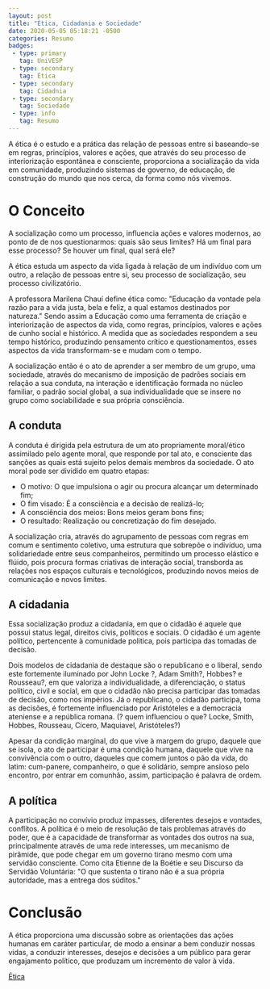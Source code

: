 ```yaml
---
layout: post
title: "Ética, Cidadania e Sociedade"
date: 2020-05-05 05:18:21 -0500
categories: Resumo
badges:
 - type: primary
   tag: UniVESP
 - type: secondary
   tag: Ética
 - type: secondary
   tag: Cidadnia
 - type: secondary
   tag: Sociedade
 - type: info
   tag: Resumo
---
```



A ética é o estudo e a prática das relação de pessoas entre si baseando-se em regras, princípios, valores e ações, que através do seu processo de interiorização espontânea e consciente, proporciona a socialização da vida em comunidade, produzindo sistemas de governo, de educação, de construção do mundo que nos cerca, da forma como nós vivemos.

<!--more-->


# O Conceito

A socialização como um processo, influencia ações e valores modernos, ao ponto de de nos questionarmos: quais são seus limites? Há um final para esse processo? Se houver um final, qual será ele?

A ética estuda um aspecto da vida ligada à relação de um indivíduo com um outro, a relação de pessoas entre si, seu processo de socialização, seu processo civilizatório.

A professora Marilena Chauí define ética como: "Educação da vontade pela razão para a vida justa, bela e feliz, a qual estamos destinados por natureza." Sendo assim a Educação como uma ferramenta de criação e interiorização de aspectos da vida, como regras, princípios, valores e ações de cunho social e histórico.  A medida que as sociedades respondem a seu tempo histórico,  produzindo pensamento crítico e questionamentos, esses aspectos da vida transformam-se e mudam com o tempo.

A socialização então é o ato de aprender a ser membro de um grupo, uma sociedade, através do mecanismo de imposição de padrões sociais em relação a sua conduta,  na interação e identificação formada no núcleo familiar, o padrão social global, a sua individualidade que se insere no grupo como sociabilidade e sua própria consciência.

## A conduta

A conduta é dirigida pela estrutura de um ato propriamente moral/ético assimilado pelo agente moral, que responde por tal ato, e consciente das sanções as quais está sujeito pelos demais membros da sociedade. O ato moral pode ser dividido em quatro etapas:
* O motivo: O que impulsiona o agir ou procura alcançar um determinado fim;
* O fim visado: É a consciência e a decisão de realizá-lo;
* A consciência dos meios: Bons meios geram bons fins;
* O resultado: Realização ou concretização do fim desejado.

A socialização cria, através do agrupamento de pessoas com regras em comum e sentimento coletivo, uma estrutura que sobrepõe o indivíduo, uma solidariedade entre seus companheiros, permitindo um processo elástico e flúido,  pois procura formas criativas de interação social, transborda as relações nos espaços culturais e tecnológicos, produzindo novos meios de comunicação e novos limites.

## A cidadania

Essa socialização produz a cidadania, em que o cidadão é aquele que possui status legal, direitos civis, políticos e sociais. O cidadão é um agente político, pertencente à comunidade politica, pois participa das tomadas de decisão.

Dois modelos de cidadania de destaque são o republicano e o liberal, sendo este fortemente iluminado por John Locke ?, Adam Smith?, Hobbes? e Rousseau?, em que valoriza a individualidade, a diferenciação, o status político, civil e social, em que o cidadão não precisa participar das tomadas de decisão, como nos impérios. Já o republicano, o cidadão participa, toma as decisões,  é fortemente influenciado por Aristóteles e a democracia ateniense e a república romana. (? quem influenciou o que? Locke, Smith, Hobbes, Rousseau, Cícero, Maquiavel, Aristóteles?)


Apesar da condição marginal, do que vive à margem do grupo, daquele que se isola,
o ato de participar é uma condição humana,  daquele que vive na convivência com o outro, daqueles que comem juntos o pão da vida, do latim: cum-panere, companheiro, o que é solidário, sempre ansioso pelo encontro, por entrar em comunhão, assim, participação é palavra de ordem.

## A política

A participação no convívio produz impasses, diferentes desejos e vontades, conflitos. A política é o meio de resolução de tais problemas através do poder, que é a capacidade de transformar as vontades dos outros na sua, principalmente através de uma rede interesses, um mecanismo de pirâmide, que pode chegar em um governo tirano mesmo com uma servidão consciente. Como cita Etienne de la Boétie e seu Discurso da Servidão Voluntária: "O que sustenta o tirano não é a sua própria autoridade, mas a entrega dos súditos."


# Conclusão

A ética proporciona uma discussão sobre as orientações das ações humanas em caráter particular, de modo a ensinar a bem conduzir nossas vidas, a conduzir interesses, desejos e decisões a um público para gerar engajamento político, que produzam um incremento de valor à vida.




[Ética][etica-wiki]

[etica-wiki]: https://pt.wikipedia.org/wiki/%C3%89tica
